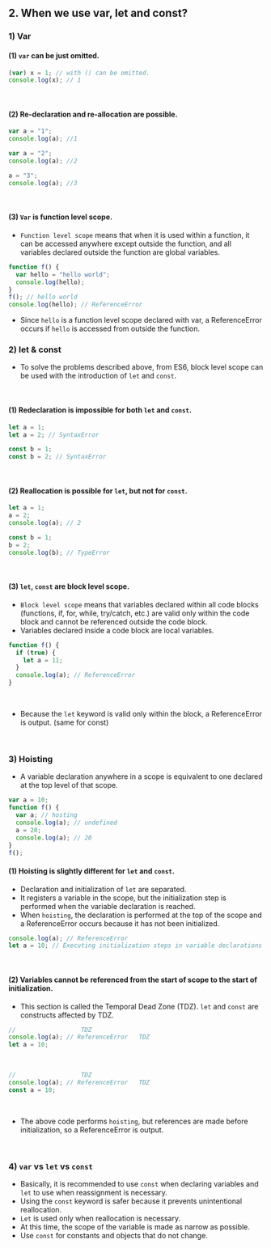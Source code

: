 ## 2. When we use var, let and const?
### 1) Var
#### (1) ```var``` can be just omitted.
```javascript
(var) x = 1; // with () can be omitted.
console.log(x); // 1
```
<br>

#### (2) Re-declaration and re-allocation are possible.
```javascript
var a = "1";
console.log(a); //1

var a = "2";
console.log(a); //2

a = "3";
console.log(a); //3
```
<br>

#### (3) ```Var``` is function level scope.
* ```Function level scope``` means that when it is used within a function, it can be accessed anywhere except outside the function, and all variables declared outside the function are global variables.
```javascript
function f() {
  var hello = "hello world";
  console.log(hello);
}
f(); // hello world
console.log(hello); // ReferenceError
```
* Since ```hello``` is a function level scope declared with var, a ReferenceError occurs if ```hello``` is accessed from outside the function.

### 2) let & const
* To solve the problems described above, from ES6, block level scope can be used with the introduction of ```let``` and ```const```.
<br>

#### (1) Redeclaration is impossible for both ```let``` and ```const```.
```javascript
let a = 1;
let a = 2; // SyntaxError

const b = 1;
const b = 2; // SyntaxError
```
<br>

#### (2) Reallocation is possible for ```let```, but not for ```const```.
```javascript
let a = 1;
a = 2;
console.log(a); // 2

const b = 1;
b = 2;
console.log(b); // TypeError
```
<br>

#### (3) ```let```, ```const``` are block level scope.
* ```Block level scope``` means that variables declared within all code blocks (functions, if, for, while, try/catch, etc.) are valid only within the code block and cannot be referenced outside the code block.
* Variables declared inside a code block are local variables.
```javascript
function f() {
  if (true) {
    let a = 11;
  }
  console.log(a); // ReferenceError
}
```
<br>

* Because the ```let``` keyword is valid only within the block, a ReferenceError is output. (same for const)
<br>

### 3) Hoisting
* A variable declaration anywhere in a scope is equivalent to one declared at the top level of that scope.
```javascript
var a = 10;
function f() {
  var a; // hosting
  console.log(a); // undefined
  a = 20;
  console.log(a); // 20
}
f();
```

#### (1) Hoisting is slightly different for ```let``` and ```const```.
* Declaration and initialization of ```let``` are separated.
* It registers a variable in the scope, but the initialization step is performed when the variable declaration is reached.
* When ```hoisting```, the declaration is performed at the top of the scope and a ReferenceError occurs because it has not been initialized.
```javascript
console.log(a); // ReferenceError
let a = 10; // Executing initialization steps in variable declarations
```
<br>

#### (2) Variables cannot be referenced from the start of scope to the start of initialization.
* This section is called the Temporal Dead Zone (TDZ). ```let``` and ```const``` are constructs affected by TDZ.
```javascript
// 					TDZ
console.log(a); // ReferenceError	TDZ
let a = 10;
```
<br>

```javascript
// 					TDZ
console.log(a); // ReferenceError	TDZ
const a = 10;
```
<br>

* The above code performs ```hoisting```, but references are made before initialization, so a ReferenceError is output.
<br>

### 4) ```var``` vs ```let``` vs ```const```

* Basically, it is recommended to use ```const``` when declaring variables and ```let``` to use when reassignment is necessary.
* Using the ```const``` keyword is safer because it prevents unintentional reallocation.
* ```Let``` is used only when reallocation is necessary.
* At this time, the scope of the variable is made as narrow as possible.
* Use ```const``` for constants and objects that do not change.
